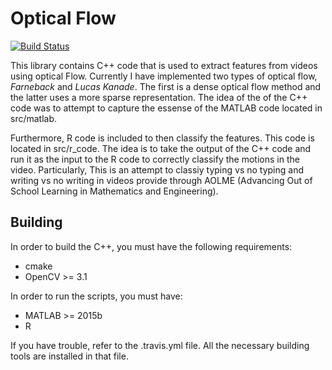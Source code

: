 # Optical Flow
[![Build Status](https://travis-ci.org/AcidLeroy/OpticalFlow.svg?branch=master)](https://travis-ci.org/AcidLeroy/OpticalFlow)

This library contains C++ code that is used to extract features from videos using optical Flow.
Currently I have implemented two types of optical flow, *Farneback* and *Lucas Kanade*. The first is a dense optical flow method and the latter uses a more sparse representation.
The idea of the of the C++ code was to attempt to capture
the essense of the MATLAB code located in src/matlab.

Furthermore, R code is included to then classify the features.
This code is located in src/r_code. The idea is to take the output of the C++ code and run it as the input to the R code
to correctly classify the motions in the video. Particularly,
This is an attempt to classiy typing vs no typing and writing
vs no writing in videos provide through AOLME (Advancing
  Out of School Learning in Mathematics and Engineering).

## Building
In order to build the C++, you must have the following
requirements:

- cmake
- OpenCV >= 3.1

In order to run the scripts, you must have:
- MATLAB >= 2015b
- R

If you have trouble, refer to the .travis.yml file. All
the necessary building tools are installed in that file.
